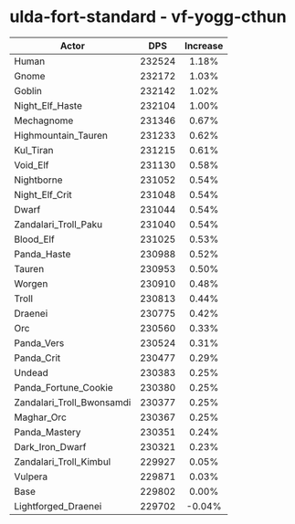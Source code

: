 # ulda-fort-standard - vf-yogg-cthun
| Actor | DPS | Increase |
|---|:---:|:---:|
|Human|232524|1.18%|
|Gnome|232172|1.03%|
|Goblin|232142|1.02%|
|Night_Elf_Haste|232104|1.00%|
|Mechagnome|231346|0.67%|
|Highmountain_Tauren|231233|0.62%|
|Kul_Tiran|231215|0.61%|
|Void_Elf|231130|0.58%|
|Nightborne|231052|0.54%|
|Night_Elf_Crit|231048|0.54%|
|Dwarf|231044|0.54%|
|Zandalari_Troll_Paku|231040|0.54%|
|Blood_Elf|231025|0.53%|
|Panda_Haste|230988|0.52%|
|Tauren|230953|0.50%|
|Worgen|230910|0.48%|
|Troll|230813|0.44%|
|Draenei|230775|0.42%|
|Orc|230560|0.33%|
|Panda_Vers|230524|0.31%|
|Panda_Crit|230477|0.29%|
|Undead|230383|0.25%|
|Panda_Fortune_Cookie|230380|0.25%|
|Zandalari_Troll_Bwonsamdi|230377|0.25%|
|Maghar_Orc|230367|0.25%|
|Panda_Mastery|230351|0.24%|
|Dark_Iron_Dwarf|230321|0.23%|
|Zandalari_Troll_Kimbul|229927|0.05%|
|Vulpera|229871|0.03%|
|Base|229802|0.00%|
|Lightforged_Draenei|229702|-0.04%|

